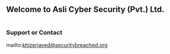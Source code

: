 ## Welcome to Asli Cyber Security (Pvt.) Ltd.

```markdown

```


### Support or Contact

mailto:khizerjaved@securitybreached.org
